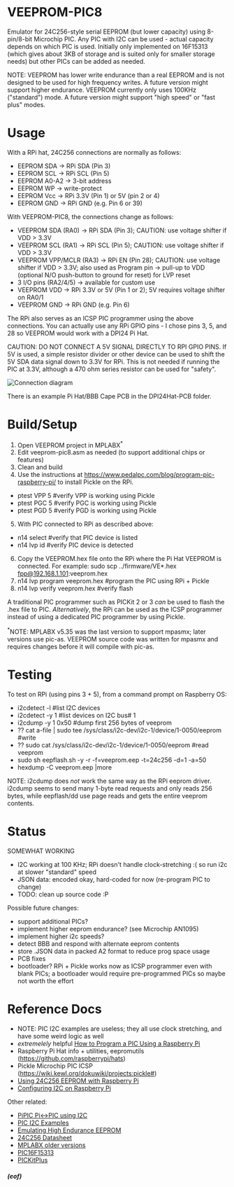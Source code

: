 # VEEPROM-PIC8

Emulator for 24C256-style serial EEPROM (but lower capacity) using 8-pin/8-bit Microchip PIC.  Any PIC with I2C can be used - actual capacity depends on which PIC is used.  Initially only implemented on 16F15313 (which gives about 3KB of storage and is suited only for smaller storage needs) but other PICs can be added as needed.

NOTE: VEEPROM has lower write endurance than a real EEPROM and is not designed to be used for high frequency writes. A future version might support higher endurance.  VEEPROM currently only uses 100KHz ("standard") mode.  A future version might support "high speed" or "fast plus" modes.

# Usage

With a RPi hat, 24C256 connections are normally as follows:
* EEPROM SDA -> RPi SDA (Pin 3)
* EEPROM SCL -> RPi SCL (Pin 5)
* EEPROM A0-A2 -> 3-bit address
* EEPROM WP -> write-protect
* EEPROM Vcc -> RPi 3.3V (Pin 1) or 5V (pin 2 or 4)
* EEPROM GND -> RPi GND (e.g. Pin 6 or 39)

With VEEPROM-PIC8, the connections change as follows:
* VEEPROM SDA (RA0) -> RPi SDA (Pin 3); CAUTION: use voltage shifter if VDD > 3.3V
* VEEPROM SCL (RA1) -> RPi SCL (Pin 5); CAUTION: use voltage shifter if VDD > 3.3V
* VEEPROM VPP/MCLR (RA3) -> RPi EN (Pin 28); CAUTION: use voltage shifter if VDD > 3.3V; also used as Program pin -> pull-up to VDD (optional N/O push-button to ground for reset) for LVP reset
* 3 I/O pins (RA2/4/5) -> available for custom use
* VEEPROM VDD -> RPi 3.3V or 5V (Pin 1 or 2); 5V requires voltage shifter on RA0/1
* VEEPROM GND -> RPi GND (e.g. Pin 6)

The RPi also serves as an ICSP PIC programmer using the above connections.  You can actually use any RPi GPIO pins - I chose pins 3, 5, and 28 so VEEPROM would work with a DPI24 Pi Hat.

CAUTION: DO NOT CONNECT A 5V SIGNAL DIRECTLY TO RPI GPIO PINS.  If 5V is used, a simple resistor divider or other device can be used to shift the 5V SDA data signal down to 3.3V for RPi.  This is not needed if running the PIC at 3.3V, although a 470 ohm series resistor can be used for "safety".

![Connection diagram](doc/connections.svg)

There is an example Pi Hat/BBB Cape PCB in the DPI24Hat-PCB folder.

# Build/Setup

1. Open VEEPROM project in MPLABX<sup>*</sup>
2. Edit veeprom-pic8.asm as needed (to support additional chips or features)
3. Clean and build
4. Use the instructions at https://www.pedalpc.com/blog/program-pic-raspberry-pi/ to install Pickle on the RPi.
* ptest VPP 5  #verify VPP is working using Pickle
* ptest PGC 5  #verify PGC is working using Pickle
* ptest PGD 5  #verify PGD is working using Pickle
5. With PIC connected to RPi as described above:
* n14 select #verify that PIC device is listed
* n14 lvp id #verify PIC device is detected
6. Copy the VEEPROM.hex file onto the RPi where the Pi Hat VEEPROM is connected.  For example: sudo scp ../firmware/VE*.hex fpp@192.168.1.101:veeprom.hex
7. n14 lvp program veeprom.hex #program the PIC using RPi + Pickle
8. n14 lvp verify veeprom.hex #verify flash

A traditional PIC programmer such as PICKit 2 or 3 *can* be used to flash the .hex file to PIC.  *Alternatively*, the RPi can be used as the ICSP programmer instead of using a dedicated PIC programmer by using Pickle.

<sup>*</sup>NOTE: MPLABX v5.35 was the last version to support mpasmx; later versions use pic-as.  VEEPROM source code was written for mpasmx and requires changes before it will compile with pic-as.

# Testing

To test on RPi (using pins 3 + 5), from a command prompt on Raspberry OS:
* i2cdetect -l  #list I2C devices
* i2cdetect -y 1  #list devices on I2C bus# 1
* i2cdump -y 1 0x50  #dump first 256 bytes of veeprom
* ?? cat a-file | sudo tee /sys/class/i2c-dev/i2c-1/device/1-0050/eeprom  #write
* ?? sudo cat /sys/class/i2c-dev/i2c-1/device/1-0050/eeprom  #read veeprom
* sudo sh eepflash.sh -y -r -f=veeprom.eep -t=24c256 -d=1 -a=50
* hexdump -C veeprom.eep |more

NOTE: i2cdump does *not* work the same way as the RPi eeprom driver. i2cdump seems to send many 1-byte read requests and only reads 256 bytes, while eepflash/dd use page reads and gets the entire veeprom contents.

# Status

SOMEWHAT WORKING
- I2C working at 100 KHz; RPi doesn't handle clock-stretching :( so run i2c at slower "standard" speed
- JSON data: encoded okay, hard-coded for now (re-program PIC to change)
- TODO: clean up source code :P

Possible future changes:
- support additional PICs?
- implement higher eeprom endurance? (see Microchip AN1095)
- implement higher i2c speeds?
- detect BBB and respond with alternate eeprom contents
- store .JSON data in packed A2 format to reduce prog space usage
- PCB fixes
- bootloader? RPi + Pickle works now as ICSP programmer even with blank PICs; a bootloader would require pre-programmed PICs so maybe not worth the effort

# Reference Docs
- NOTE: PIC I2C examples are useless; they all use clock stretching, and have some weird logic as well
- *extremelely* helpful [How to Program a PIC Using a Raspberry Pi](https://www.pedalpc.com/blog/program-pic-raspberry-pi/)
- Raspberry Pi Hat info + utilities, eepromutils (https://github.com/raspberrypi/hats)
- Pickle Microchip PIC ICSP (https://wiki.kewl.org/dokuwiki/projects:pickle#)
- [Using 24C256 EEPROM with Raspberry Pi](https://lektiondestages.art.blog/2020/03/20/using-a-24c256-24lc256-eeprom-on-raspberry-pi-with-device-overlays/)
- [Configuring I2C on Raspberry Pi](https://learn.adafruit.com/adafruits-raspberry-pi-lesson-4-gpio-setup/configuring-i2c)

Other related:
- [PiPIC Pi<->PIC using I2C](https://github.com/oh7bf/PiPIC)
- [PIC I2C Examples](https://microcontrollerslab.com/i2c-communication-pic-microcontroller/)
- [Emulating High Endurance EEPROM](https://ww1.microchip.com/downloads/en/AppNotes/01095c.pdf)
- [24C256 Datasheet](https://ww1.microchip.com/downloads/en/DeviceDoc/doc0670.pdf)
- [MPLABX older versions](https://www.microchip.com/en-us/development-tools-tools-and-software/mplab-ecosystem-downloads-archive)
- [PIC16F15313](https://www.microchip.com/en-us/product/PIC16F15313)
- [PICKitPlus](https://github.com/Anobium/PICKitPlus)

##### (eof)
